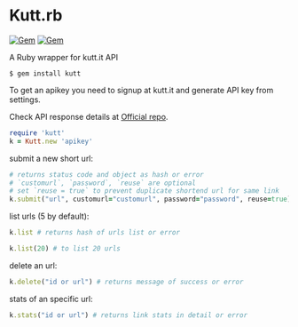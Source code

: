 # Kutt.rb

[![Gem](https://img.shields.io/gem/v/kutt.svg?style=flat)](http://rubygems.org/gems/kutt "I', on RUBYGEMS")
[![Gem](https://img.shields.io/gem/dt/kutt.svg)](https://rubygems.org/gems/kutt)

A Ruby wrapper for kutt.it API

```
$ gem install kutt
```

To get an apikey you need to signup at kutt.it and generate API key from settings.

Check API response details at [Official repo](https://github.com/thedevs-network/kutt#api).
```ruby
require 'kutt'
k = Kutt.new 'apikey'
```

submit a new short url:
```ruby
# returns status code and object as hash or error
# `customurl`, `password`, `reuse` are optional
# set `reuse = true` to prevent duplicate shortend url for same link
k.submit("url", customurl="customurl", password="password", reuse=true)
```

list urls (5 by default):
```ruby
k.list # returns hash of urls list or error

k.list(20) # to list 20 urls
```

delete an url:
```ruby
k.delete("id or url") # returns message of success or error
```

stats of an specific url:
```ruby
k.stats("id or url") # returns link stats in detail or error
```

